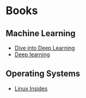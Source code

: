 # Books

## Machine Learning

- [Dive into Deep Learning](http://d2l.ai/)
- [Deep learning](https://www.deeplearningbook.org/)

## Operating Systems

- [Linux Insides](https://0xax.gitbooks.io/linux-insides/)

